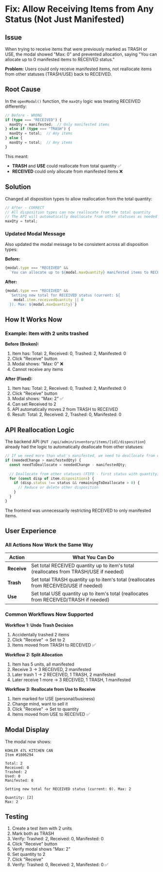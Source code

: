 # Fix: Allow Receiving Items from Any Status (Not Just Manifested)

## Issue

When trying to receive items that were previously marked as TRASH or USE, the modal showed "Max: 0" and prevented allocation, saying "You can allocate up to 0 manifested items to RECEIVED status."

**Problem:** Users could only receive manifested items, not reallocate items from other statuses (TRASH/USE) back to RECEIVED.

## Root Cause

In the `openModal()` function, the `maxQty` logic was treating RECEIVED differently:

```typescript
// Before - WRONG
if (type === "RECEIVED") {
  maxQty = manifested;  // Only manifested items
} else if (type === "TRASH") {
  maxQty = total;  // Any items
} else {
  maxQty = total;  // Any items
}
```

This meant:
- **TRASH** and **USE** could reallocate from total quantity ✅
- **RECEIVED** could only allocate from manifested items ❌

## Solution

Changed all disposition types to allow reallocation from the total quantity:

```typescript
// After - CORRECT
// All disposition types can now reallocate from the total quantity
// The API will automatically deallocate from other statuses as needed
maxQty = total;
```

### Updated Modal Message

Also updated the modal message to be consistent across all disposition types:

**Before:**
```typescript
{modal.type === "RECEIVED" &&
  `You can allocate up to ${modal.maxQuantity} manifested items to RECEIVED status.`}
```

**After:**
```typescript
{modal.type === "RECEIVED" &&
  `Setting new total for RECEIVED status (current: ${
    modal.item.receivedQuantity || 0
  }). Max: ${modal.maxQuantity}`}
```

## How It Works Now

### Example: Item with 2 units trashed

**Before (Broken):**
1. Item has: Total: 2, Received: 0, Trashed: 2, Manifested: 0
2. Click "Receive" button
3. Modal shows: "Max: 0" ❌
4. Cannot receive any items

**After (Fixed):**
1. Item has: Total: 2, Received: 0, Trashed: 2, Manifested: 0
2. Click "Receive" button
3. Modal shows: "Max: 2" ✅
4. Can set Received to 2
5. API automatically moves 2 from TRASH to RECEIVED
6. Result: Total: 2, Received: 2, Trashed: 0, Manifested: 0

## API Reallocation Logic

The backend API (`PUT /api/admin/inventory/items/[id]/disposition`) already had the logic to automatically deallocate from other statuses:

```typescript
// If we need more than what's manifested, we need to deallocate from other statuses
if (neededChange > manifestedQty) {
  const needToDeallocate = neededChange - manifestedQty;
  
  // Deallocate from other statuses (FIFO - first status with quantity)
  for (const disp of item.dispositions) {
    if (disp.status !== status && remainingToDeallocate > 0) {
      // Reduce or delete other disposition
    }
  }
}
```

The frontend was unnecessarily restricting RECEIVED to only manifested items.

## User Experience

### All Actions Now Work the Same Way

| Action | What You Can Do |
|--------|-----------------|
| **Receive** | Set total RECEIVED quantity up to item's total (reallocates from TRASH/USE if needed) |
| **Trash** | Set total TRASH quantity up to item's total (reallocates from RECEIVED/USE if needed) |
| **Use** | Set total USE quantity up to item's total (reallocates from RECEIVED/TRASH if needed) |

### Common Workflows Now Supported

**Workflow 1: Undo Trash Decision**
1. Accidentally trashed 2 items
2. Click "Receive" → Set to 2
3. Items moved from TRASH to RECEIVED ✅

**Workflow 2: Split Allocation**
1. Item has 5 units, all manifested
2. Receive 3 → 3 RECEIVED, 2 manifested
3. Later trash 1 → 2 RECEIVED, 1 TRASH, 2 manifested
4. Later receive 1 more → 3 RECEIVED, 1 TRASH, 1 manifested

**Workflow 3: Reallocate from Use to Receive**
1. Item marked for USE (personal/business)
2. Change mind, want to sell it
3. Click "Receive" → Set to quantity
4. Items moved from USE to RECEIVED ✅

## Modal Display

The modal now shows:
```
KOHLER 47L KITCHEN CAN
Item #1806294

Total: 2
Received: 0
Trashed: 2
Used: 0
Manifested: 0

Setting new total for RECEIVED status (current: 0). Max: 2

Quantity: [2]
Max: 2
```

## Testing

1. Create a test item with 2 units
2. Mark both as TRASH
3. Verify: Trashed: 2, Received: 0, Manifested: 0
4. Click "Receive" button
5. Verify modal shows "Max: 2"
6. Set quantity to 2
7. Click "Receive"
8. Verify: Trashed: 0, Received: 2, Manifested: 0 ✅



















